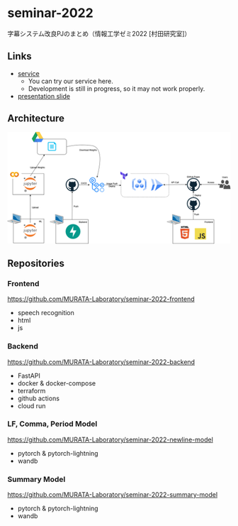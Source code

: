 # seminar-2022
字幕システム改良PJのまとめ（情報工学ゼミ2022 [村田研究室]）

## Links
- [service](https://murata-laboratory.github.io/seminar-2022-frontend/)
  - You can try our service here.
  - Development is still in progress, so it may not work properly.
- [presentation slide](./presentation.pdf)

## Architecture
![architecture](./architeture.png)

## Repositories
### Frontend
https://github.com/MURATA-Laboratory/seminar-2022-frontend
- speech recognition
- html
- js

### Backend
https://github.com/MURATA-Laboratory/seminar-2022-backend
- FastAPI
- docker & docker-compose
- terraform
- github actions
- cloud run

### LF, Comma, Period Model
https://github.com/MURATA-Laboratory/seminar-2022-newline-model
- pytorch & pytorch-lightning
- wandb

### Summary Model
https://github.com/MURATA-Laboratory/seminar-2022-summary-model
- pytorch & pytorch-lightning
- wandb
